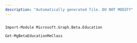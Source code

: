 ```yaml
---
description: "Automatically generated file. DO NOT MODIFY"
---
```


```powershellv2

Import-Module Microsoft.Graph.Beta.Education

Get-MgBetaEducationMeClass

```